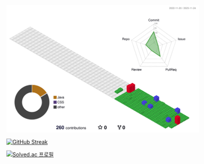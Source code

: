 
![](./profile-3d-contrib/profile-gitblock.svg)


[![GitHub Streak](https://streak-stats.demolab.com?user=muyahoya&theme=ambient-gradient&hide_border=true&locale=ko&date_format=%5BY.%5Dn.j&card_width=500&hide_total_contributions=true)](https://git.io/streak-stats)


[![Solved.ac
프로필](http://mazassumnida.wtf/api/v2/generate_badge?boj=babyho99)](https://solved.ac/babyho99)


